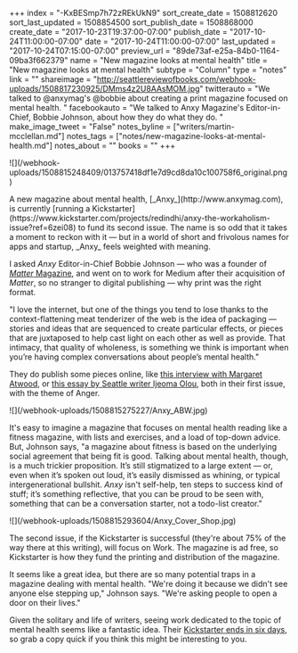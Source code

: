 +++
index = "-KxBESmp7h72zREkUkN9"
sort_create_date = 1508812620
sort_last_updated = 1508854500
sort_publish_date = 1508868000
create_date = "2017-10-23T19:37:00-07:00"
publish_date = "2017-10-24T11:00:00-07:00"
date = "2017-10-24T11:00:00-07:00"
last_updated = "2017-10-24T07:15:00-07:00"
preview_url = "89de73af-e25a-84b0-1164-09ba3f662379"
name = "New magazine looks at mental health"
title = "New magazine looks at mental health"
subtype = "Column"
type = "notes"
link = ""
shareimage = "http://seattlereviewofbooks.com/webhook-uploads/1508817230925/DMms4z2U8AAsMOM.jpg"
twitterauto = "We talked to @anxymag's @bobbie about creating a print magazine focused on mental health. "
facebookauto = "We talked to Anxy Magazine's Editor-in-Chief, Bobbie Johnson, about how they do what they do. "
make_image_tweet = "False"
notes_byline = ["writers/martin-mcclellan.md"]
notes_tags = ["notes/new-magazine-looks-at-mental-health.md"]
notes_about = ""
books = ""
+++
<p class="image-left">![](/webhook-uploads/1508815248409/013757418df1e7d9cd8da10c100758f6_original.png)</p>

<p class="noindent">A new magazine about mental health, [_Anxy_](http://www.anxymag.com), is currently [running a Kickstarter](https://www.kickstarter.com/projects/redindhi/anxy-the-workaholism-issue?ref=6zei08) to fund its second issue. The name is so odd that it takes a moment to reckon with it &mdash; but in a world of short and frivolous names for apps and startup, _Anxy_ feels weighted with meaning.</p>

I asked _Anxy_ Editor-in-Chief Bobbie Johnson &mdash; who was a founder of <a href="https://en.wikipedia.org/wiki/Matter_(magazine)">_Matter_ Magazine</a>, and went on to work for Medium after their acquisition of _Matter_, so no stranger to digital publishing &mdash; why print was the right format. 

"I love the internet, but one of the things you tend to lose thanks to the context-flattening meat tenderizer of the web is the idea of packaging &mdash; stories and ideas that are sequenced to create particular effects, or pieces that are juxtaposed to help cast light on each other as well as provide. That intimacy, that quality of wholeness, is something we think is important when you’re having complex conversations about people’s mental health."

They do publish some pieces online, like [this interview with Margaret Atwood](https://medium.com/anxy-magazine/margaret-atwood-isnt-angry-she-s-energized-c24047a80a2f), or [this essay by Seattle writer Ijeoma Olou](https://medium.com/anxy-magazine/we-must-name-our-anger-48d62978701c), both in their first issue, with the theme of Anger.

<p class="image">![](/webhook-uploads/1508815275227/Anxy_ABW.jpg)</p>

It's easy to imagine a magazine that focuses on mental health reading like a fitness magazine, with lists and exercises, and a load of top-down advice. But, Johnson says, "a magazine about fitness is based on the underlying social agreement that being fit is good. Talking about mental health, though, is a much trickier proposition. It’s still stigmatized to a large extent &mdash; or, even when it’s spoken out loud, it’s easily dismissed as whining, or typical intergenerational bullshit. _Anxy_ isn't self-help, ten steps to success kind of stuff; it’s something reflective, that you can be proud to be seen with, something that can be a conversation starter, not a todo-list creator."

<p class="image-left">![](/webhook-uploads/1508815293604/Anxy_Cover_Shop.jpg)</p>

<p class="noindent">The second issue, if the Kickstarter is successful (they're about 75% of the way there at this writing), will focus on Work. The magazine is ad free, so Kickstarter is how they fund the printing and distribution of the magazine.</p> 

It seems like a great idea, but there are so many potential traps in a magazine dealing with mental health. "We're doing it because we didn't see anyone else stepping up," Johnson says. "We're asking people to open a door on their lives."

Given the solitary and life of writers, seeing work dedicated to the topic of mental health seems like a fantastic idea. Their [Kickstarter ends in six days](https://www.kickstarter.com/projects/redindhi/anxy-the-workaholism-issue/description), so grab a copy quick if you think this might be interesting to you. 